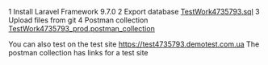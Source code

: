 1 Install Laravel Framework 9.7.0
2 Export database <a href="TestWork4735793.sql">TestWork4735793.sql</a>
3 Upload files from git
4 Postman collection <a href="TestWork4735793_prod.postman_collection">TestWork4735793_prod.postman_collection</a>

You can also test on the test site
https://test4735793.demotest.com.ua
The postman collection has links for a test site